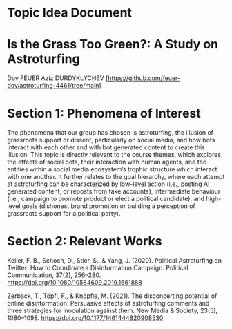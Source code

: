 # Topic Idea Document

# Is the Grass Too Green?: A Study on Astroturfing
Dov FEUER
Aziz DURDYKLYCHEV
[https://github.com/feuer-dov/astroturfing-4461/tree/main]

# Section 1: Phenomena of Interest
The phenomena that our group has chosen is astroturfing, the illusion of grassroots support or dissent, particularly on social media, and how bots interact with each other and with bot generated content to create this illusion. This topic is directly relevant to the course themes, which explores the effects of social bots, their interaction with human agents, and the entities within a social media ecosystem’s trophic structure which interact with one another. It further relates to the goal hierarchy, where each attempt at astroturfing can be characterized by low-level action (i.e., posting AI generated content, or reposts from fake accounts), intermediate behaviour (i.e., campaign to promote product or elect a political candidate), and high-level goals (dishonest brand promotion or building a perception of grassroots support for a political party).

# Section 2: Relevant Works
Keller, F. B., Schoch, D., Stier, S., & Yang, J. (2020). Political Astroturfing on Twitter: How to Coordinate a Disinformation Campaign. Political Communication, 37(2), 256–280. https://doi.org/10.1080/10584609.2019.1661888

Zerback, T., Töpfl, F., & Knöpfle, M. (2021). The disconcerting potential of online disinformation: Persuasive effects of astroturfing comments and three strategies for inoculation against them. New Media & Society, 23(5), 1080–1098. https://doi.org/10.1177/1461444820908530

